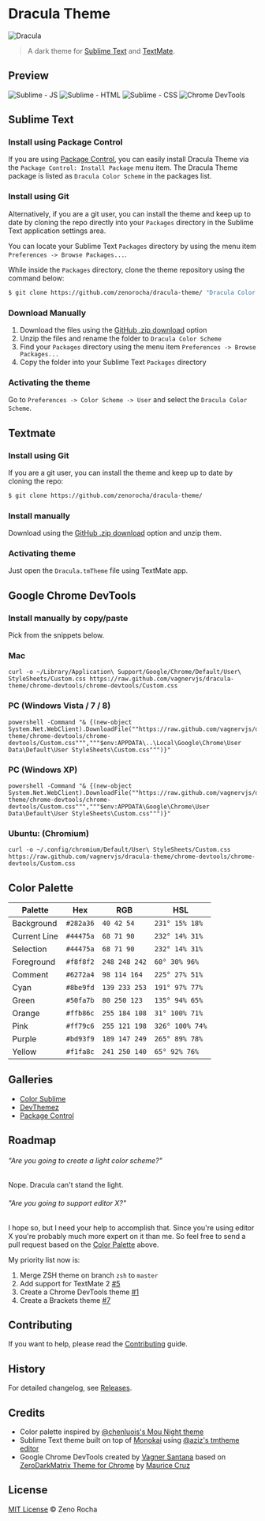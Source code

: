 # Dracula Theme

![Dracula](http://f.cl.ly/items/11430u1b270p0e181p2E/dracula.gif)

> A dark theme for [Sublime Text](http://www.sublimetext.com/3) and [TextMate](http://macromates.com/).

## Preview

![Sublime - JS](http://f.cl.ly/items/0e1B473u0w341P2e3z3Z/dracula-js.png)
![Sublime - HTML](http://f.cl.ly/items/292X1D2f0N1w0i0P2n3u/dracula-html.png)
![Sublime - CSS](http://f.cl.ly/items/0P09431x012A0f3B3V1b/dracula-css.png)
![Chrome DevTools](http://f.cl.ly/items/3T2R2M0q1l370l3l452w/chrome-devtools.png)

## Sublime Text

### Install using Package Control

If you are using [Package Control](http://wbond.net/sublime_packages/package_control), you can easily install Dracula Theme via the `Package Control: Install Package` menu item. The Dracula Theme package is listed as `Dracula Color Scheme` in the packages list.

### Install using Git

Alternatively, if you are a git user, you can install the theme and keep up to date by cloning the repo directly into your `Packages` directory in the Sublime Text application settings area.

You can locate your Sublime Text `Packages` directory by using the menu item `Preferences -> Browse Packages...`.

While inside the `Packages` directory, clone the theme repository using the command below:

```sh
$ git clone https://github.com/zenorocha/dracula-theme/ "Dracula Color Scheme"
```

### Download Manually

1. Download the files using the [GitHub .zip download](https://github.com/zenorocha/dracula-theme/archive/master.zip) option
2. Unzip the files and rename the folder to `Dracula Color Scheme`
3. Find your `Packages` directory using the menu item  `Preferences -> Browse Packages...`
4. Copy the folder into your Sublime Text `Packages` directory

### Activating the theme

Go to `Preferences -> Color Scheme -> User` and select the `Dracula Color Scheme`.

## Textmate

### Install using Git

If you are a git user, you can install the theme and keep up to date by cloning the repo:

```sh
$ git clone https://github.com/zenorocha/dracula-theme/
```

### Install manually

Download using the [GitHub .zip download](https://github.com/zenorocha/dracula-theme/archive/master.zip) option and unzip them.</p>

### Activating theme

Just open the `Dracula.tmTheme` file using TextMate app.

## Google Chrome DevTools

### Install manually by copy/paste
Pick from the snippets below.

### Mac

```
curl -o ~/Library/Application\ Support/Google/Chrome/Default/User\ StyleSheets/Custom.css https://raw.github.com/vagnervjs/dracula-theme/chrome-devtools/chrome-devtools/Custom.css
```

### PC (Windows Vista / 7 / 8)

```
powershell -Command "& {(new-object System.Net.WebClient).DownloadFile(""https://raw.github.com/vagnervjs/dracula-theme/chrome-devtools/chrome-devtools/Custom.css""","""$env:APPDATA\..\Local\Google\Chrome\User Data\Default\User StyleSheets\Custom.css""")}"
```

### PC (Windows XP)

```
powershell -Command "& {(new-object System.Net.WebClient).DownloadFile(""https://raw.github.com/vagnervjs/dracula-theme/chrome-devtools/chrome-devtools/Custom.css""","""$env:APPDATA\Google\Chrome\User Data\Default\User StyleSheets\Custom.css""")}"
```

### Ubuntu: (Chromium)

```
curl -o ~/.config/chromium/Default/User\ StyleSheets/Custom.css https://raw.github.com/vagnervjs/dracula-theme/chrome-devtools/chrome-devtools/Custom.css
```

## Color Palette

Palette      | Hex       | RGB           | HSL
---          | ---       | ---           | ---
Background   | `#282a36` | `40 42 54`    | `231° 15% 18%`
Current Line | `#44475a` | `68 71 90`    | `232° 14% 31%`
Selection    | `#44475a` | `68 71 90`    | `232° 14% 31%`
Foreground   | `#f8f8f2` | `248 248 242` | `60° 30% 96%`
Comment      | `#6272a4` | `98 114 164`  | `225° 27% 51%`
Cyan         | `#8be9fd` | `139 233 253` | `191° 97% 77%`
Green        | `#50fa7b` | `80 250 123`  | `135° 94% 65%`
Orange       | `#ffb86c` | `255 184 108` | `31° 100% 71%`
Pink         | `#ff79c6` | `255 121 198` | `326° 100% 74%`
Purple       | `#bd93f9` | `189 147 249` | `265° 89% 78%`
Yellow       | `#f1fa8c` | `241 250 140` | `65° 92% 76%`

## Galleries

* [Color Sublime](http://colorsublime.com/)
* [DevThemez](http://devthemez.com/themes/dracula)
* [Package Control](https://sublime.wbond.net/packages/Dracula%20Color%20Scheme)

## Roadmap

###### "Are you going to create a light color scheme?"

Nope. Dracula can't stand the light.

###### "Are you going to support editor X?"

I hope so, but I need your help to accomplish that. Since you're using editor X you're probably much more expert on it than me. So feel free to send a pull request based on the [Color Palette](#color-palette) above.

My priority list now is:

1. Merge ZSH theme on branch `zsh` to `master`
2. Add support for TextMate 2 [#5](https://github.com/zenorocha/dracula-theme/issues/5)
3. Create a Chrome DevTools theme [#1](https://github.com/zenorocha/dracula-theme/issues/1)
4. Create a Brackets theme [#7](https://github.com/zenorocha/dracula-theme/issues/1)

## Contributing

If you want to help, please read the [Contributing](https://github.com/zenorocha/dracula-theme/blob/master/CONTRIBUTING.md) guide.

## History

For detailed changelog, see [Releases](https://github.com/zenorocha/dracula-theme/releases).

## Credits

* Color palette inspired by [@chenluois's Mou Night theme](http://mouapp.com/)
* Sublime Text theme built on top of [Monokai](http://tmtheme-editor.herokuapp.com/#/Monokai-sublime) using [@aziz's tmtheme editor](http://tmtheme-editor.herokuapp.com/)
* Google Chrome DevTools created by [Vagner Santana](http://github.com/vagnervjs) based on [ZeroDarkMatrix Theme for Chrome](https://github.com/mauricecruz/chrome-devtools-zerodarkmatrix-theme) by [Maurice Cruz](https://github.com/mauricecruz)

## License

[MIT License](http://zenorocha.mit-license.org/) © Zeno Rocha
